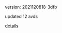 version: 2021120818-3dfb

updated 12 avds

[details](https://github.com/0x74f917491bfa7ebfa379/ali_avd_db/blob/master/change_log/2021/12/08/18/3dfb.txt)